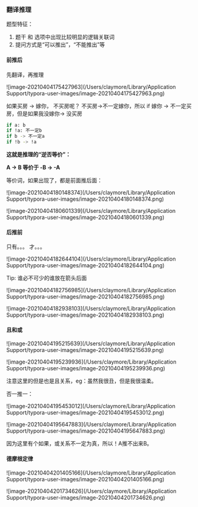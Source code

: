 ###  翻译推理

题型特征：

1. 题干 和 选项中出现比较明显的逻辑关联词
2. 提问方式是“可以推出”，“不能推出”等

#### 前推后

先翻译，再推理

![image-20210404175427963](/Users/claymore/Library/Application Support/typora-user-images/image-20210404175427963.png)

如果买房 -> 嫁你， 不买房呢？ 不买房->不一定嫁你，所以 if 嫁你 -> 不一定买房，但是如果我没嫁你-> 没买房

``` sh
if a: b
if !a: 不一定b
if b -> 不一定a
if !b -> !a
```

**这就是推理的“逆否等价”：**

**A -> B 等价于 -B -> -A**

等价词，如果出现了，都是前面推后面：

![image-20210404180148374](/Users/claymore/Library/Application Support/typora-user-images/image-20210404180148374.png)



![image-20210404180601339](/Users/claymore/Library/Application Support/typora-user-images/image-20210404180601339.png)



#### 后推前

只有。。。 才。。。

![image-20210404182644104](/Users/claymore/Library/Application Support/typora-user-images/image-20210404182644104.png)

Tip: 谁必不可少的谁放在箭头后面

![image-20210404182756985](/Users/claymore/Library/Application Support/typora-user-images/image-20210404182756985.png)



![image-20210404182938103](/Users/claymore/Library/Application Support/typora-user-images/image-20210404182938103.png)



#### 且和或

![image-20210404195215639](/Users/claymore/Library/Application Support/typora-user-images/image-20210404195215639.png)

![image-20210404195239936](/Users/claymore/Library/Application Support/typora-user-images/image-20210404195239936.png)

注意这里的但是也是且关系，eg：虽然我很丑，但是我很温柔。

否一推一：

![image-20210404195453012](/Users/claymore/Library/Application Support/typora-user-images/image-20210404195453012.png)

![image-20210404195647883](/Users/claymore/Library/Application Support/typora-user-images/image-20210404195647883.png)

因为这里有个如果，或关系不一定为真，所以！A推不出来B。

#### 德摩根定律

![image-20210404201405166](/Users/claymore/Library/Application Support/typora-user-images/image-20210404201405166.png)

![image-20210404201734626](/Users/claymore/Library/Application Support/typora-user-images/image-20210404201734626.png)